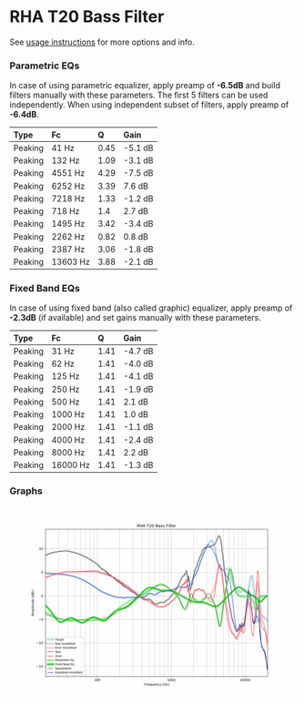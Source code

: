 # RHA T20 Bass Filter
See [usage instructions](https://github.com/jaakkopasanen/AutoEq#usage) for more options and info.

### Parametric EQs
In case of using parametric equalizer, apply preamp of **-6.5dB** and build filters manually
with these parameters. The first 5 filters can be used independently.
When using independent subset of filters, apply preamp of **-6.4dB**.

| Type    | Fc       |    Q | Gain    |
|:--------|:---------|:-----|:--------|
| Peaking | 41 Hz    | 0.45 | -5.1 dB |
| Peaking | 132 Hz   | 1.09 | -3.1 dB |
| Peaking | 4551 Hz  | 4.29 | -7.5 dB |
| Peaking | 6252 Hz  | 3.39 | 7.6 dB  |
| Peaking | 7218 Hz  | 1.33 | -1.2 dB |
| Peaking | 718 Hz   | 1.4  | 2.7 dB  |
| Peaking | 1495 Hz  | 3.42 | -3.4 dB |
| Peaking | 2262 Hz  | 0.82 | 0.8 dB  |
| Peaking | 2387 Hz  | 3.06 | -1.8 dB |
| Peaking | 13603 Hz | 3.88 | -2.1 dB |

### Fixed Band EQs
In case of using fixed band (also called graphic) equalizer, apply preamp of **-2.3dB**
(if available) and set gains manually with these parameters.

| Type    | Fc       |    Q | Gain    |
|:--------|:---------|:-----|:--------|
| Peaking | 31 Hz    | 1.41 | -4.7 dB |
| Peaking | 62 Hz    | 1.41 | -4.0 dB |
| Peaking | 125 Hz   | 1.41 | -4.1 dB |
| Peaking | 250 Hz   | 1.41 | -1.9 dB |
| Peaking | 500 Hz   | 1.41 | 2.1 dB  |
| Peaking | 1000 Hz  | 1.41 | 1.0 dB  |
| Peaking | 2000 Hz  | 1.41 | -1.1 dB |
| Peaking | 4000 Hz  | 1.41 | -2.4 dB |
| Peaking | 8000 Hz  | 1.41 | 2.2 dB  |
| Peaking | 16000 Hz | 1.41 | -1.3 dB |

### Graphs
![](./RHA%20T20%20Bass%20Filter.png)